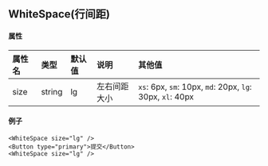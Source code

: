 ## WhiteSpace(行间距)

#### 属性

属性名|类型|默认值|说明|其他值
:---		|:--		|:--		|:--		|:--
size	|string	|lg		|左右间距大小|`xs`: 6px, `sm`: 10px, `md`: 20px, `lg`: 30px, `xl`: 40px

#### 例子

```
<WhiteSpace size="lg" />
<Button type="primary">提交</Button>
<WhiteSpace size="lg" />
```